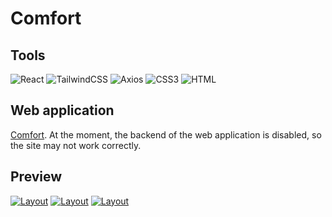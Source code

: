 # Сomfort

## Tools

![React](https://img.shields.io/badge/-React-000?style=for-the-badge&logo=React&logoColor=07D8F8)
![TailwindCSS](https://img.shields.io/badge/-TailwindCSS-000?style=for-the-badge&logo=TailwindCSS&logoColor=19BBBA)
![Axios](https://img.shields.io/badge/-Axios-000?style=for-the-badge&logo=Axios&logoColor=5733C2)
![CSS3](https://img.shields.io/badge/-CSS3-000?style=for-the-badge&logo=CSS3&logoColor=006FB9)
![HTML](https://img.shields.io/badge/-HTML-000?style=for-the-badge&logo=html5&logoColor=EC652C)

## Web application

[Сomfort](https://comfort-frontent-deploy.vercel.app). At the moment, the backend of the web application is disabled, so the site may not work correctly.

## Preview

[![Layout](https://github.com/ManucherKM/comfortFrontent/blob/main/preview/reg.png?raw=true)](https://comfort-frontent-deploy.vercel.app/)
[![Layout](https://github.com/ManucherKM/comfortFrontent/blob/main/preview/login.png?raw=true)](https://comfort-frontent-deploy.vercel.app/)
[![Layout](https://github.com/ManucherKM/comfortFrontent/blob/main/preview/fragment.png?raw=true)](https://comfort-frontent-deploy.vercel.app/)
